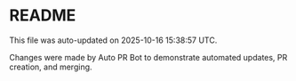 # README

This file was auto-updated on 2025-10-16 15:38:57 UTC.

Changes were made by Auto PR Bot to demonstrate automated updates, PR creation, and merging.
